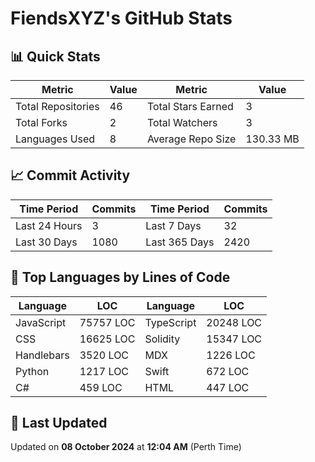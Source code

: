 # FiendsXYZ's GitHub Stats

## 📊 Quick Stats

| Metric               | Value       | Metric               | Value       |
|----------------------|-------------|----------------------|-------------|
| Total Repositories   | 46 | Total Stars Earned   | 3 |
| Total Forks          | 2 | Total Watchers       | 3 |
| Languages Used       | 8 | Average Repo Size    | 130.33 MB |

## 📈 Commit Activity

| Time Period      | Commits      | Time Period      | Commits      |
|------------------|--------------|------------------|--------------|
| Last 24 Hours    | 3 | Last 7 Days      | 32 |
| Last 30 Days     | 1080 | Last 365 Days    | 2420 |

## 📝 Top Languages by Lines of Code

| Language       | LOC        | Language       | LOC        |
|----------------|------------|----------------|------------|
| JavaScript       | 75757 LOC  | TypeScript       | 20248 LOC  |
| CSS       | 16625 LOC  | Solidity       | 15347 LOC  |
| Handlebars       | 3520 LOC  | MDX       | 1226 LOC  |
| Python       | 1217 LOC  | Swift       | 672 LOC  |
| C#       | 459 LOC  | HTML       | 447 LOC  |

## 📅 Last Updated

Updated on **08 October 2024** at **12:04 AM** (Perth Time)
